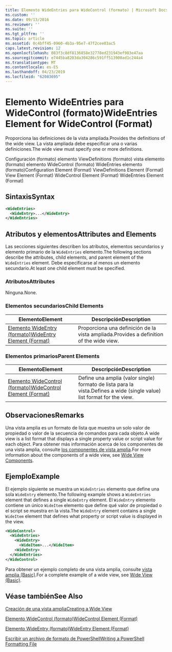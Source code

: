 ```yaml
---
title: Elemento WideEntries para WideControl (formato) | Microsoft Docs
ms.custom: ''
ms.date: 09/13/2016
ms.reviewer: ''
ms.suite: ''
ms.tgt_pltfrm: ''
ms.topic: article
ms.assetid: 0c4bff45-0960-4b3a-95e7-47f2cee03ac5
caps.latest.revision: 12
ms.openlocfilehash: 083f3c8df8136858e32778ed231943ef983e47aa
ms.sourcegitcommit: e7445ba8203da304286c591ff513900ad1c244a4
ms.translationtype: MT
ms.contentlocale: es-ES
ms.lasthandoff: 04/23/2019
ms.locfileid: "62083695"
---
```

# <a name="wideentries-element-for-widecontrol-format"></a><span data-ttu-id="147fb-102">Elemento WideEntries para WideControl (formato)</span><span class="sxs-lookup"><span data-stu-id="147fb-102">WideEntries Element for WideControl (Format)</span></span>

<span data-ttu-id="147fb-103">Proporciona las definiciones de la vista ampliada.</span><span class="sxs-lookup"><span data-stu-id="147fb-103">Provides the definitions of the wide view.</span></span> <span data-ttu-id="147fb-104">La vista ampliada debe especificar una o varias definiciones.</span><span class="sxs-lookup"><span data-stu-id="147fb-104">The wide view must specify one or more definitions.</span></span>

<span data-ttu-id="147fb-105">Configuración (formato) elemento ViewDefinitions (formato) vista elemento (formato) elemento WideControl (formato) WideEntries elemento (formato)</span><span class="sxs-lookup"><span data-stu-id="147fb-105">Configuration Element (Format) ViewDefinitions Element (Format) View Element (Format) WideControl Element (Format) WideEntries Element (Format)</span></span>

## <a name="syntax"></a><span data-ttu-id="147fb-106">Sintaxis</span><span class="sxs-lookup"><span data-stu-id="147fb-106">Syntax</span></span>

```xml
<WideEntries>
  <WideEntry>...</WideEntry>
</WideEntries>

```

## <a name="attributes-and-elements"></a><span data-ttu-id="147fb-107">Atributos y elementos</span><span class="sxs-lookup"><span data-stu-id="147fb-107">Attributes and Elements</span></span>

<span data-ttu-id="147fb-108">Las secciones siguientes describen los atributos, elementos secundarios y elemento primario de la `WideEntries` elemento.</span><span class="sxs-lookup"><span data-stu-id="147fb-108">The following sections describe the attributes, child elements, and parent element of the `WideEntries` element.</span></span> <span data-ttu-id="147fb-109">Debe especificarse al menos un elemento secundario.</span><span class="sxs-lookup"><span data-stu-id="147fb-109">At least one child element must be specified.</span></span>

### <a name="attributes"></a><span data-ttu-id="147fb-110">Atributos</span><span class="sxs-lookup"><span data-stu-id="147fb-110">Attributes</span></span>

<span data-ttu-id="147fb-111">Ninguna.</span><span class="sxs-lookup"><span data-stu-id="147fb-111">None.</span></span>

### <a name="child-elements"></a><span data-ttu-id="147fb-112">Elementos secundarios</span><span class="sxs-lookup"><span data-stu-id="147fb-112">Child Elements</span></span>

|<span data-ttu-id="147fb-113">Elemento</span><span class="sxs-lookup"><span data-stu-id="147fb-113">Element</span></span>|<span data-ttu-id="147fb-114">Descripción</span><span class="sxs-lookup"><span data-stu-id="147fb-114">Description</span></span>|
|-------------|-----------------|
|[<span data-ttu-id="147fb-115">Elemento WideEntry (formato)</span><span class="sxs-lookup"><span data-stu-id="147fb-115">WideEntry Element (Format)</span></span>](./wideentry-element-for-widecontrol-format.md)|<span data-ttu-id="147fb-116">Proporciona una definición de la vista ampliada.</span><span class="sxs-lookup"><span data-stu-id="147fb-116">Provides a definition of the wide view.</span></span>|

### <a name="parent-elements"></a><span data-ttu-id="147fb-117">Elementos primarios</span><span class="sxs-lookup"><span data-stu-id="147fb-117">Parent Elements</span></span>

|<span data-ttu-id="147fb-118">Elemento</span><span class="sxs-lookup"><span data-stu-id="147fb-118">Element</span></span>|<span data-ttu-id="147fb-119">Descripción</span><span class="sxs-lookup"><span data-stu-id="147fb-119">Description</span></span>|
|-------------|-----------------|
|[<span data-ttu-id="147fb-120">Elemento WideControl (formato)</span><span class="sxs-lookup"><span data-stu-id="147fb-120">WideControl Element (Format)</span></span>](./widecontrol-element-format.md)|<span data-ttu-id="147fb-121">Define una amplia (valor single) formato de lista para la vista.</span><span class="sxs-lookup"><span data-stu-id="147fb-121">Defines a wide (single value) list format for the view.</span></span>|

## <a name="remarks"></a><span data-ttu-id="147fb-122">Observaciones</span><span class="sxs-lookup"><span data-stu-id="147fb-122">Remarks</span></span>

<span data-ttu-id="147fb-123">Una vista amplia es un formato de lista que muestra un solo valor de propiedad o valor de la secuencia de comandos para cada objeto.</span><span class="sxs-lookup"><span data-stu-id="147fb-123">A wide view is a list format that displays a single property value or script value for each object.</span></span> <span data-ttu-id="147fb-124">Para obtener más información acerca de los componentes de una vista amplia, consulte [los componentes de vista amplia](./creating-a-wide-view.md).</span><span class="sxs-lookup"><span data-stu-id="147fb-124">For more information about the components of a wide view, see [Wide View Components](./creating-a-wide-view.md).</span></span>

## <a name="example"></a><span data-ttu-id="147fb-125">Ejemplo</span><span class="sxs-lookup"><span data-stu-id="147fb-125">Example</span></span>

<span data-ttu-id="147fb-126">El ejemplo siguiente se muestra un `WideEntries` elemento que define una sola `WideEntry` elemento.</span><span class="sxs-lookup"><span data-stu-id="147fb-126">The following example shows a `WideEntries` element that defines a single `WideEntry` element.</span></span> <span data-ttu-id="147fb-127">El `WideEntry` elemento contiene un único `WideItem` elemento que define qué valor de propiedad o el script se muestra en la vista.</span><span class="sxs-lookup"><span data-stu-id="147fb-127">The `WideEntry` element contains a single `WideItem` element that defines what property or script value is displayed in the view.</span></span>

```xml
<WideControl>
  <WideEntries>
    <WideEntry>
      <WideItem>...</WideItem>
    <WideEntry>
  </WideEntries>
</WideControl>
```

<span data-ttu-id="147fb-128">Para obtener un ejemplo completo de una vista amplia, consulte [vista amplia (Basic)](./wide-view-basic.md).</span><span class="sxs-lookup"><span data-stu-id="147fb-128">For a complete example of a wide view, see [Wide View (Basic)](./wide-view-basic.md).</span></span>

## <a name="see-also"></a><span data-ttu-id="147fb-129">Véase también</span><span class="sxs-lookup"><span data-stu-id="147fb-129">See Also</span></span>

[<span data-ttu-id="147fb-130">Creación de una vista amplia</span><span class="sxs-lookup"><span data-stu-id="147fb-130">Creating a Wide View</span></span>](./creating-a-wide-view.md)

[<span data-ttu-id="147fb-131">Elemento WideControl (formato)</span><span class="sxs-lookup"><span data-stu-id="147fb-131">WideControl Element (Format)</span></span>](./widecontrol-element-format.md)

[<span data-ttu-id="147fb-132">Elemento WideEntry (formato)</span><span class="sxs-lookup"><span data-stu-id="147fb-132">WideEntry Element (Format)</span></span>](./wideentry-element-for-widecontrol-format.md)

[<span data-ttu-id="147fb-133">Escribir un archivo de formato de PowerShell</span><span class="sxs-lookup"><span data-stu-id="147fb-133">Writing a PowerShell Formatting File</span></span>](./writing-a-powershell-formatting-file.md)
